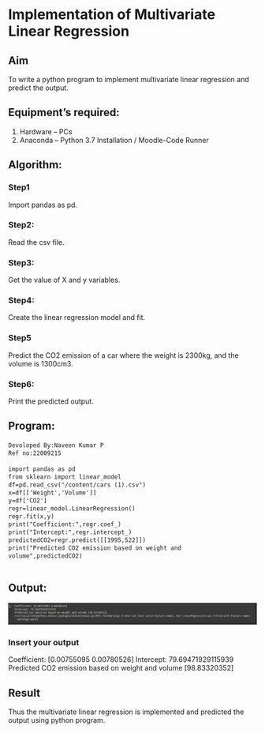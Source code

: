 # Implementation of Multivariate Linear Regression
## Aim
To write a python program to implement multivariate linear regression and predict the output.
## Equipment’s required:
1.	Hardware – PCs
2.	Anaconda – Python 3.7 Installation / Moodle-Code Runner
## Algorithm:
### Step1
Import pandas as pd.

### Step2:
Read the csv file.

### Step3:
Get the value of X and y variables.

### Step4:
Create the linear regression model and fit.

### Step5
Predict the CO2 emission of a car where the weight is 2300kg, and the volume is 1300cm3.

### Step6:
Print the predicted output.

## Program:
```
Devoloped By:Naveen Kumar P
Ref no:22009215

import pandas as pd
from sklearn import linear_model
df=pd.read_csv("/content/cars (1).csv")
x=df[['Weight','Volume']]
y=df['CO2']
regr=linear_model.LinearRegression()
regr.fit(x,y)
print("Coefficient:",regr.coef_)
print("Intercept:",regr.intercept_)
predictedCO2=regr.predict([[1995,522]])
print("Predicted CO2 emission based on weight and volume",predictedCO2)


```
## Output:
![multivariative](/op1.png)

### Insert your output
Coefficient: [0.00755095 0.00780526]
Intercept: 79.69471929115939
Predicted CO2 emission based on weight and volume [98.83320352]



## Result
Thus the multivariate linear regression is implemented and predicted the output using python program.